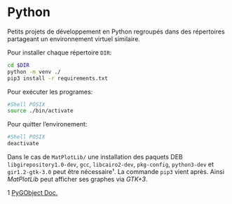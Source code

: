 # Python

Petits projets de développement en Python regroupés dans des répertoires partageant un environnement virtuel similaire.

Pour installer chaque répertoire `DIR`:
```bash
cd $DIR
python -m venv ./
pip3 install -r requirements.txt
```

Pour exécuter les programes:
```sh
#Shell POSIX
source ./bin/activate
```

Pour quitter l’environement:
```sh
#Shell POSIX
deactivate
```

Dans le cas de `MatPlotLib/` une installation des paquets DEB `libgirepository1.0-dev`, `gcc`,
 `libcairo2-dev`, `pkg-config`, `python3-dev` et `gir1.2-gtk-3.0` peut être nécessaire¹.
La commande `pip3` vient après.
Ainsi *MatPlotLib* peut afficher ses graphes via *GTK+3*.

1 [PyGObject Doc.](https://pygobject.readthedocs.io/en/latest/getting_started.html)
